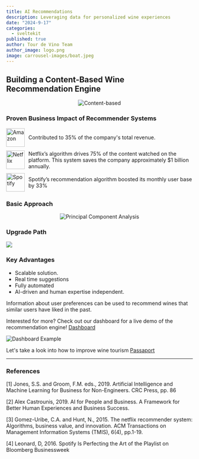 ```yaml
---
title: AI Recommendations
description: Leveraging data for personalized wine experiences
date: "2024-9-17"
categories:
  - sveltekit
published: true
author: Tour de Vino Team
author_image: logo.png
image: carrousel-images/boat.jpeg
---
```


## Building a Content-Based Wine Recommendation Engine

<div style="text-align: center;">
  <img src="basic-recommend.png" alt="Content-based" />
</div>

### Proven Business Impact of Recommender Systems

<ul style="list-style: none; padding: 0;">
  <li style="display: flex; align-items: center; margin-bottom: 10px;">
    <img src="amazon.png" alt="Amazon" style="margin-right: 10px; width: 50px;  border-radius: 0; object-fit: contain;" />
    <span>Contributed to 35% of the company's total revenue.</span>
  </li>
  <li style="display: flex; align-items: center; margin-bottom: 10px;">
    <img src="netflix.png" alt="Netflix" style="margin-right: 10px; width: 50px;" />
    <span>Netflix’s algorithm drives 75% of the content watched on the platform. This system saves the company approximately $1 billion annually.</span>
  </li>
  <li style="display: flex; align-items: center; margin-bottom: 10px;">
    <img src="spotify.png" alt="Spotify" style="margin-right: 10px; width: 50px;" />
    <span>Spotify’s recommendation algorithm boosted its monthly user base by 33%</span>
  </li>
</ul>


### Basic Approach

<div style="text-align: center;">
  <img src="pca.png" alt="Principal Component Analysis" />
</div>

### Upgrade Path

![](upgrade-path-v2.png)

<!-- Transitioning to **collaborative filtering** as the data grows and matures will enable more personalized and accurate recomendations.

- Customer Feedback Data Collection Pipelines:
1. **Explicit Feedback**: Gather direct customer inputs through ratings, reviews, and comments. Implement post-purchase surveys or incentivized feedback systems that encourage user participation without being overly intrusive.
2. **Implicit Feedback**: Implement passive data collection through non-intrusive methods such as tracking user interactions with product pages, time spent per page, browsing behavior, cart additions, and purchase frequency.-->

### Key Advantages

- Scalable solution.
- Real time suggestions
- Fully automated
- AI-driven and human expertise independent.

Information about user preferences can be used to recommend wines that similar users have liked in the past.

Interested for more? Check out our dashboard for a live demo of the recommendation engine!
[Dashboard](https://huggingface.co/spaces/TourdeVino/showcase)

![Dashboard Example](dashboard_example.png)

Let's take a look into how to improve wine tourism [Passaport](/passaport-post)


---

### References

[1] Jones, S.S. and Groom, F.M. eds., 2019. Artificial Intelligence and Machine Learning for Business for Non-Engineers. CRC Press, pp. 86

[2] Alex Castrounis, 2019. AI for People and Business. A Framework for Better Human Experiences and Business Success.

[3] Gomez-Uribe, C.A. and Hunt, N., 2015. The netflix recommender system: Algorithms, business value, and innovation. ACM Transactions on Management Information Systems (TMIS), 6(4), pp.1-19.

[4] Leonard, D, 2016. Spotify Is Perfecting the Art of the Playlist on Bloomberg Businessweek

